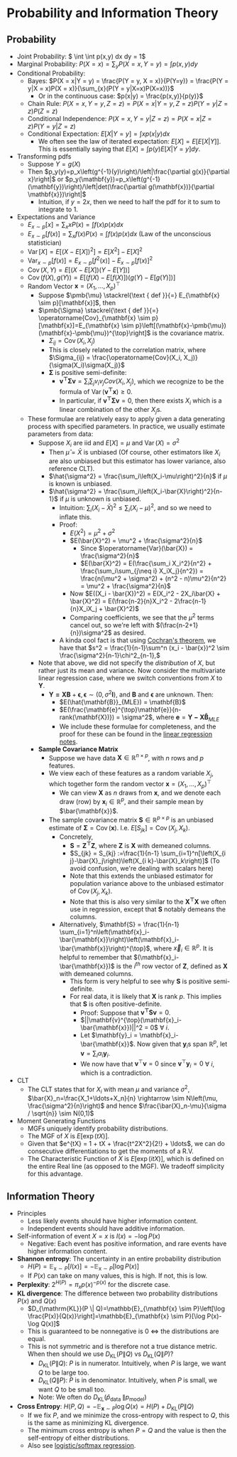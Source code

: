# Probability and Information Theory

## Probability

* Joint Probability: $ \int \int p(x,y) dx dy = 1$
* Marginal Probability: $P(X = x) = \sum_y P(X = x, Y = y) = \int p(x,y) dy$
* Conditional Probability: 
  * Bayes: $P(X = x|Y = y) = \frac{P(Y = y, X = x)}{P(Y=y)} = \frac{P(Y = y|X = x)P(X = x)}{\sum_{x}(P(Y = y|X=x)P(X=x))}$
    * Or in the continuous case: $p(x|y) = \frac{p(x,y)}{p(y)}$
  * Chain Rule: $P(X = x, Y = y, Z = z) = P(X = x | Y = y, Z = z)P(Y = y | Z = z)P(Z = z)$
  * Conditional Independence: $P(X = x, Y = y | Z = z) = P(X = x | Z = z)P(Y = y | Z = z)$
  * Conditional Expectation: $E[X|Y=y]=\int xp(x|y)dx$
    * We often see the law of iterated expectation: $E[X] = E[E[X|Y]]$. This is essentially saying that $E[X] = \int p(y)E[X|Y=y]dy.$
* Transforming pdfs
  * Suppose $Y = g(X)$
  * Then $p_y(y)=p_x\left(g^{-1}(y)\right)/\left|\frac{\partial g(x)}{\partial x}\right|$ or $p_y(\mathbf{y})=p_x\left(g^{-1}(\mathbf{y})\right)/\left|det(\frac{\partial g(\mathbf{x})}{\partial \mathbf{x}})\right|$
    * Intuition, if $y = 2x$, then we need to half the pdf for it to sum to integrate to 1.
* Expectations and Variance
  * $E_{x \sim p}[x]=\sum_x x P(x) = \int f(x) p(x) d x$
  * $E_{x \sim p}[f(x)]=\sum_x f(x) P(x) = \int f(x) p(x) d x$ (Law of the unconscious statistician)
  * $\operatorname{Var}[X]=E\left[(X-E[X])^2\right]=E\left[X^2\right]-E[X]^2$
  * $\operatorname{Var}_{x \sim p}[f(x)]=E_{x \sim p}\left[f^2(x)\right]-E_{x \sim p}[f(x)]^2$
  * $\operatorname{Cov}(X, Y) = E[(X-E[X])(Y-E[Y])]$
  * $\operatorname{Cov}(f(X), g(Y)) = E[(f(X)-E[f(X)])(g(Y)-E[g(Y)])]$
  * Random Vector $\mathbf{x} = (X_1, \ldots, X_p)^{\top}$
    * Suppose $\pmb{\mu} \stackrel{\text { def }}{=} E_{\mathbf{x} \sim p}[\mathbf{x}]$, then
    * $\pmb{\Sigma} \stackrel{\text { def }}{=} \operatorname{Cov}_{\mathbf{x} \sim p}[\mathbf{x}]=E_{\mathbf{x} \sim p}\left[(\mathbf{x}-\pmb{\mu})(\mathbf{x}-\pmb{\mu})^{\top}\right]$ is the covariance matrix. 
      * $\Sigma_{ij} = \operatorname{Cov}(X_i, X_j)$ 
      * This is closely related to the correlation matrix, where $\Sigma_{ij} = \frac{\operatorname{Cov}(X_i, X_j)}{\sigma(X_i)\sigma(X_j)}$
      * $\pmb{\Sigma}$ is positive semi-definite: 
        * $\mathbf{v^{\top}}\pmb{\Sigma}\mathbf{v} = \sum_i\sum_j v_iv_jCov(X_i, X_j)$, which we recognize to be the formula of $\operatorname{Var}(\mathbf{v^{\top}x}) \geq 0.$
        * In particular, if $\mathbf{v^{\top}}\pmb{\Sigma}\mathbf{v} = 0$, then there exists $X_i$ which is a linear combination of the other $X_j$s.
  * These formulae are relatively easy to apply given a data generating process with specified parameters. In practice, we usually estimate parameters from data:
    * Suppose $X_i$ are iid and $E[X] = \mu$ and $\operatorname{Var}(X) = \sigma^2$
      * Then $\hat{\mu} = \bar{X}$ is unbiased (Of course, other estimators like $X_i$ are also unbiased but this estimator has lower variance, also reference CLT).
      * $\hat{\sigma^2} = \frac{\sum_i\left(X_i-\mu\right)^2}{n}$ if $\mu$ is known is unbiased.
      * $\hat{\sigma^2} = \frac{\sum_i\left(X_i-\bar{X}\right)^2}{n-1}$ if $\mu$ is unknown is unbiased. 
        * Intuition: $\sum_i(X_i-\bar{X})^2 \leq \sum_i(X_i-\mu)^2$, and so we need to inflate this. 
        * Proof: 
          * $E(X^2) = \mu^2 + \sigma^2$
          * $E(\bar{X}^2) = \mu^2 + \frac{\sigma^2}{n}$
            * Since $\operatorname{Var}(\bar{X}) = \frac{\sigma^2}{n}$
            * $E(\bar{X}^2) = E(\frac{\sum_i X_i^2}{n^2} + \frac{\sum_i\sum_{j\neq i} X_iX_j}{n^2}) = \frac{n(\mu^2 + \sigma^2) + (n^2 - n)\mu^2}{n^2} = \mu^2 + \frac{\sigma^2}{n}$
          * Now $E((X_i - \bar{X})^2) = E(X_i^2 - 2X_i\bar{X} + \bar{X}^2) = E(\frac{n-2}{n}X_i^2 - 2\frac{n-1}{n}X_iX_j + \bar{X}^2)$
          * Comparing coefficients, we see that the $\mu^2$ terms cancel out, so we're left with $(\frac{n-2+1}{n})\sigma^2$ as desired.
        * A kinda cool fact is that using [Cochran's theorem](https://en.wikipedia.org/wiki/Cochran%27s_theorem#Sample_mean_and_sample_variance), we have that $s^2 = \frac{1}{n-1}\sum^n (x_i - \bar{x})^2 \sim \frac{\sigma^2}{n-1}\chi^2_{n-1},$ 
    * Note that above, we did not specify the _distribution_ of $X$, but rather just its mean and variance. Now consider the multivariate linear regression case, where we switch conventions from $X$ to $\mathbf{Y}$.
      * $\mathbf{Y = XB} + \pmb{\epsilon}, \pmb{\epsilon} \sim (0, \sigma^2\mathbf{I})$, and $\mathbf{B}$ and $\pmb{\epsilon}$ are unknown. Then:
        * $E(\hat{\mathbf{B}}_{MLE}) = \mathbf{B}$
        * $E(\frac{\mathbf{e}^{\top}\mathbf{e}}{n-rank(\mathbf{X})}) = \sigma^2$, where $\mathbf{e} = \mathbf{Y - X\hat{{B}}}_{MLE}$
        * We include these formulae for completeness, and the proof for these can be found in the [linear regression notes](../06_linear_regression_and_regularization/notes.md).
    * **Sample Covariance Matrix**
      * Suppose we have data $\mathbf{X} \in \mathbb{R}^{n \times p}$, with $n$ rows and $p$ features. 
      * We view each of these features as a random variable $X_j$, which together form the random vector $\mathbf{x} = (X_1, \ldots, X_p)^{\top}$
        * We can view $\mathbf{X}$ as $n$ draws from $\mathbf{x}$, and we denote each draw (row) by $\mathbf{x}_i \in \mathbb{R}^p$, and their sample mean by $\bar{\mathbf{x}}$.
      * The sample covariance matrix $\mathbf{S} \in \mathbb{R}^{p \times p}$ is an unbiased estimate of $\pmb{\Sigma} = \operatorname{Cov}(\mathbf{x})$. I.e. $E[S_{jk}] = \operatorname{Cov}(X_j, X_k)$.
        * Concretely, 
          * $\mathbf{S} = \mathbf{Z^{\top}Z},$ where $\mathbf{Z}$ is $\mathbf{X}$ with demeaned columns.
          * $S_{jk} = S_{kj} :=\frac{1}{n-1} \sum_{i=1}^n[\left(X_{i j}-\bar{X}_j\right)\left(X_{i k}-\bar{X}_k\right)]$ (To avoid confusion, we're dealing with scalars here)
          * Note that this extends the unbiased estimator for population variance above to the unbiased estimator of $\operatorname{Cov}(X_j, X_k)$.
          * Note that this is also very similar to the $\mathbf{X^{\top}X}$ we often use in regression, except that $\mathbf{S}$ notably demeans the columns.
        * Alternatively, $\mathbf{S} = \frac{1}{n-1} \sum_{i=1}^n\left(\mathbf{x}_i-\bar{\mathbf{x}}\right)\left(\mathbf{x}_i-\bar{\mathbf{x}}\right)^{\top}$,  where $\vec{x}_i \in \mathbb{R}^{p}.$ It is helpful to remember that $(\mathbf{x}_i-\bar{\mathbf{x}})$ is the $i^{th}$ row vector of $\mathbf{Z}$, defined as $\mathbf{X}$ with demeaned columns. 
          * This form is very helpful to see why $\mathbf{S}$ is positive semi-definite.
          * For real data, it is likely that $\mathbf{X}$ is rank $p$. This implies that $\mathbf{S}$ is often positive-definite.
            * Proof: Suppose that $\mathbf{v^{\top}Sv} = 0$.
            * $||\mathbf{v}^{\top}(\mathbf{x}_i-\bar{\mathbf{x}})||^2 = 0$ $\forall$ $i$.
            * Let $\mathbf{y}_i = \mathbf{x}_i-\bar{\mathbf{x}}$. Now given that $\mathbf{y}_i$s span $\mathbb{R}^p$, let $\mathbf{v} = \sum_i \alpha_i \mathbf{y}_i$.
            * We now have that $\mathbf{v}^{\top}\mathbf{v}=0$ since $\mathbf{v}^{\top}\mathbf{y}_i = 0$ $\forall$ $i$, which is a contradiction. 
* CLT
  * The CLT states that for $X_i$ with mean $\mu$ and variance $\sigma^2$, $\bar{X}_n=\frac{X_1+\ldots+X_n}{n} \rightarrow \sim N\left(\mu, \frac{\sigma^2}{n}\right)$ and hence $\frac{\bar{X}_n-\mu}{\sigma / \sqrt{n}} \sim N(0,1)$
* Moment Generating Functions 
  * MGFs uniquely identify probability distributions.
  * The MGF of $X$ is $E[\exp(tX)]$.
  * Given that $e^{tX} = 1 + tX + \frac{t^2X^2}{2!} + \ldots$, we can do consecutive differentiations to get the moments of a R.V.
  * The Characteristic Function of $X$ is $E[\exp(itX)]$, which is defined on the entire Real line (as opposed to the MGF). We tradeoff simplicity for this advantage.
  
## Information Theory
* Principles
  * Less likely events should have higher information content.
  * Independent events should have additive information.
* Self-information of event $X = x$ is $I(x) = -\log P(x)$
  * Negative: Each event has positive information, and rare events have higher information content.
* **Shannon entropy**: The uncertainty in an entire probability distribution
  * $H(P)=\mathbb{E}_{\mathrm{x} \sim P}[I(x)]=-\mathbb{E}_{\mathrm{x} \sim P}[\log P(x)]$
  * If $P(x)$ can take on many values, this is high. If not, this is low. 
* **Perplexity**: $2^{H(P)} = \pi_x p(x)^{-p(x)}$ for the discrete case.
* **KL divergence**: The difference between two probability distributions $P(x)$ and $Q(x)$
  * $D_{\mathrm{KL}}(P \| Q)=\mathbb{E}_{\mathbf{x} \sim P}\left[\log \frac{P(x)}{Q(x)}\right]=\mathbb{E}_{\mathbf{x} \sim P}[\log P(x)-\log Q(x)]$
  * This is guaranteed to be nonnegative is 0 $\iff$ the distributions are equal. 
  * This is not symmetric and is therefore not a true distance metric. When then should we use $D_{\mathrm{KL}}(P \| Q)$ vs $D_{\mathrm{KL}}(Q \| P)$?
    * $D_{\mathrm{KL}}(P \| Q):$ $P$ is in numerator. Intuitively, when $P$ is large, we want $Q$ to be large too.  
    * $D_{\mathrm{KL}}(Q \| P):$ $P$ is in denominator. Intuitively, when $P$ is small, we want $Q$ to be small too. 
    * Note: We often do $D_{\mathrm{KL}}\left(\hat{p}_{\text {data }} \| p_{\text {model}}\right)$
* **Cross Entropy**: $H(P,Q)=-\mathbb{E}_{\mathbf{x} \sim P}\log Q(x)=H(P)+D_{\mathrm{KL}}(P \| Q)$
  * If we fix $P$, and we minimize the cross-entropy with respect to $Q$, this is the same as minimizing KL divergence.
  * The minimum cross entropy is when $P = Q$ and the value is then the self-entropy of either distributions.
  * Also see [logistic/softmax regression](../07_naive_bayes_and_logistic_regression_and_glms/notes.md).

